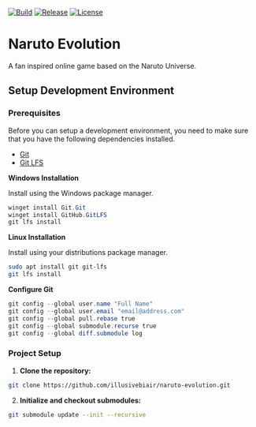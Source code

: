[![Build](https://github.com/illusivebIair/naruto-evolution/actions/workflows/build.yml/badge.svg)](https://github.com/illusivebIair/naruto-evolution/actions/workflows/build.yml)
[![Release](https://github.com/illusivebIair/naruto-evolution/actions/workflows/release.yml/badge.svg)](https://github.com/illusivebIair/naruto-evolution/actions/workflows/release.yml)
[![License](https://img.shields.io/github/license/IllusiveBIair/naruto-evolution)](https://github.com/IllusiveBIair/naruto-evolution/blob/main/LICENSE.md)


# Naruto Evolution

A fan inspired online game based on the Naruto Universe.

## Setup Development Environment

### Prerequisites

Before you can setup a development environment, you need to make sure that you have the following dependencies installed.
- [Git](https://git-scm.com/)
- [Git LFS](https://git-lfs.github.com/)

**Windows Installation**

Install using the Windows package manager.

```powershell
winget install Git.Git
winget install GitHub.GitLFS
git lfs install
```

**Linux Installation**

Install using your distributions package manager.

```sh
sudo apt install git git-lfs
git lfs install
```

**Configure Git**

```powershell
git config --global user.name "Full Name"
git config --global user.email "email@address.com"
git config --global pull.rebase true
git config --global submodule.recurse true
git config --global diff.submodule log
```

### Project Setup

1) **Clone the repository:**

```sh
git clone https://github.com/illusivebiair/naruto-evolution.git
```

2) **Initialize and checkout submodules:**

```sh
git submodule update --init --recursive
```
